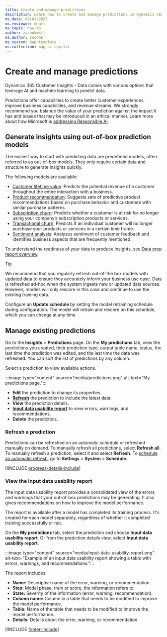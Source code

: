 ```yaml
---
title: Create and manage predictions
description: Learn how to create and manage predictions in Dynamics 365 Customer Insights - Data."
ms.date: 09/01/2023
ms.reviewer: mhart
ms.topic: how-to
author: zacookmsft
ms.author: zacook
ms.custom: bap-template
ms.collection: bap-ai-copilot 
---
```


# Create and manage predictions

Dynamics 365 Customer Insights - Data comes with various options that leverage AI and machine learning to predict data.

Predictions offer capabilities to create better customer experiences, improve business capabilities, and revenue streams. We strongly recommend you balance the value of your prediction against the impact it has and biases that may be introduced in an ethical manner. Learn more about how Microsoft is [addressing Responsible AI](https://www.microsoft.com/ai/responsible-ai?activetab=pivot1%3aprimaryr6).

## Generate insights using out-of-box prediction models

The easiest way to start with predicting data are predefined models, often referred to as out-of-box models. They only require certain data and structure to generate insights quickly.

The following models are available:

- [Customer lifetime value](predict-customer-lifetime-value.md): Predicts the potential revenue of a customer throughout the entire interaction with a business.
- [Product recommendation](predict-product-recommendation.md): Suggests sets of predictive product recommendations based on purchase behavior and customers with similar purchase patterns.
- [Subscription churn](predict-subscription-churn.md): Predicts whether a customer is at risk for no longer using your company’s subscription products or services.
- [Transactional churn](predict-transactional-churn.md): Predicts if an individual customer will no longer purchase your products or services in a certain time frame.
- [Sentiment analysis](sentiment-analysis.md): Analyzes sentiment of customer feedback and identifies business aspects that are frequently mentioned.

To understand the readiness of your data to produce insights, see [Data prep report overview](data-prep-overview.md).

> [!TIP]
> We recommend that you regularly refresh out-of-the box models with updated data to ensure they accurately inform your business use case. Data is refreshed ad-hoc when the system ingests new or updated data sources. However, models will only rescore in this case and continue to use the existing training data.
>
> Configure an **Update schedule** by setting the model retraining schedule during configuration. The model will retrain and rescore on this schedule, which you can change at any time.

## Manage existing predictions

Go to the **Insights** > **Predictions** page. On the **My predictions** tab, view the predictions you created, their prediction type, output table name, status, the last time the prediction was edited, and the last time the data was refreshed. You can sort the list of predictions by any column.

Select a prediction to view available actions.

:::image type="content" source="media/predictions.png" alt-text="My predictions page.":::

- **Edit** the prediction to change its properties.
- [**Refresh**](#refresh-a-prediction) the prediction to include the latest data.
- **View** the prediction details.
- [**Input data usability report**](#view-the-input-data-usability-report) to view errors, warnings, and recommendations.
- **Delete** the prediction.

### Refresh a prediction

Predictions can be refreshed on an automatic schedule or refreshed manually on demand. To manually refresh all predictions, select **Refresh all**. To manually refresh a prediction, select it and select **Refresh**. To [schedule an automatic refresh](schedule-refresh.md), go to **Settings** > **System** > **Schedule**.

[!INCLUDE [progress-details-include](includes/progress-details-pane.md)]

### View the input data usability report

The input data usability report provides a consolidated view of the errors and warnings that your out-of-box predictions may be generating. It also gives recommendations on how to improve the model performance.

The report is available after a model has completed its training process. It's created for each model separately, regardless of whether it completed training successfully or not.

On the **My predictions** tab, select the prediction and choose **Input data usability report**. Or from the prediction details view, select **Input data usability report**.

:::image type="content" source="media/input-data-usability-report.png" alt-text="Example of an input data usability report showing a table with errors, warnings, and recommendations.":::

The report includes:

- **Name:** Descriptive name of the error, warning, or recommendation.
- **Step:** Model phase, train or score, the information refers to.
- **State:** Severity of the information (error, warning, recommendation).
- **Column name:** Column in a table that needs to be modified to improve the model performance.
- **Table:** Name of the table that needs to be modified to improve the model performance.
- **Details:** Details about the error, warning, or recommendation.

[!INCLUDE [footer-include](includes/footer-banner.md)]
